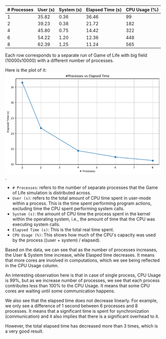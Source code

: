 | # Processes | User (s) | System (s) | Elapsed Time (s) | CPU Usage (%) |
|-------------|----------|------------|------------------|---------------|
| 1           | 35.82    | 0.36       | 36.46            | 99            |
| 2           | 39.23    | 0.38       | 21.72            | 182           |
| 4           | 45.80    | 0.75       | 14.42            | 322           |
| 6           | 54.22    | 1.20       | 12.36            | 448           |
| 8           | 62.39    | 1.25       | 11.24            | 565           |

Each row corresponds to a separate run of Game of Life with big field (10000x10000) with a different number of processes.

Here is the plot of it: ![Processes vs Elapsed Time](MPI_data.png).

- `# Processes`: refers to the number of separate processes that the Game of Life simulation is distributed across.
- `User (s)`: refers to the total amount of CPU time spent in user-mode within a process. This is the time spent performing program actions, excluding time the CPU spent performing system calls.
- `System (s)`: the amount of CPU time the process spent in the kernel within the operating system, i.e., the amount of time that the CPU was executing system calls.
- `Elapsed Time (s)`: This is the total real time spent. 
- `CPU Usage (%)`: This shows how much of the CPU's capacity was used by the process ((user + system) / elapsed).

Based on the data, we can see that as the number of processes increases, the User & System time increase, while Elasped time decreases. It means that more cores are involved in computations, which we see being reflected in the CPU Usage column. 

An interesting observation here is that in case of single process, CPU Usage is 99%, but as we increase number of processes, we see that each process contributes less than 100% to the CPU Usage. It means that some CPU cores are waiting until some communication happens. 

We also see that the elapsed time does not decrease linearly. For example, we only see a difference of 1 second between 6 processes and 8 processes. It means that a significant time is spent for synchronization (communication) and it also implies that there is a significant overhead to it.

However, the total elapsed time has decreased more than 3 times, which is a very good result.
